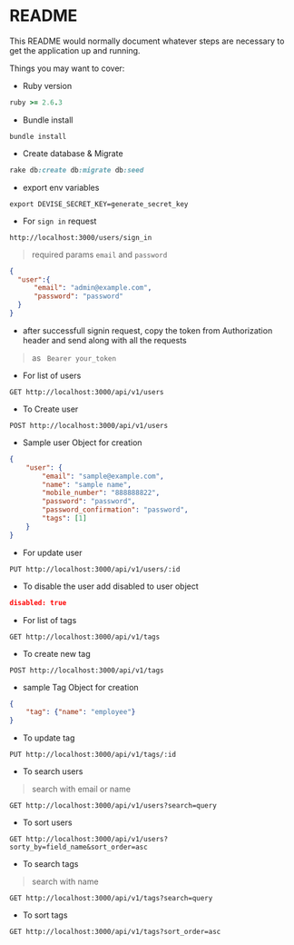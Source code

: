 # README

This README would normally document whatever steps are necessary to get the
application up and running.

Things you may want to cover:

* Ruby version
```ruby
ruby >= 2.6.3
```
* Bundle install
```
bundle install
```
* Create database & Migrate
```ruby
rake db:create db:migrate db:seed
```

* export env variables
```env
export DEVISE_SECRET_KEY=generate_secret_key
```
* For ` sign in ` request

```http
http://localhost:3000/users/sign_in
```
> required params ` email ` and ` password ` 
```json
{
  "user":{
	  "email": "admin@example.com",
	  "password": "password"
  }
}
```
* after successfull signin request, copy the token from Authorization header and send along with all the requests

> as  ` Bearer your_token`

* For list of users
```http
GET http://localhost:3000/api/v1/users
```

* To Create user
```http
POST http://localhost:3000/api/v1/users
```

* Sample user Object for creation

```json
{
	"user": {
		"email": "sample@example.com",
		"name": "sample name",
		"mobile_number": "888888822",
		"password": "password",
		"password_confirmation": "password",
		"tags": [1]
	}
}
```
* For update user
```http
PUT http://localhost:3000/api/v1/users/:id
```
* To disable the user add disabled to user object
```json
disabled: true
```
* For list of tags
```http
GET http://localhost:3000/api/v1/tags
```
* To create new tag
```http
POST http://localhost:3000/api/v1/tags
```
* sample Tag Object for creation

```json
{
	"tag": {"name": "employee"}
}
```

* To update tag
```http
PUT http://localhost:3000/api/v1/tags/:id
```

* To search users
> search with email or name
```
GET http://localhost:3000/api/v1/users?search=query
```
* To sort users
```
GET http://localhost:3000/api/v1/users?sorty_by=field_name&sort_order=asc
```
* To search tags
> search with name
```
GET http://localhost:3000/api/v1/tags?search=query
```
* To sort tags
```
GET http://localhost:3000/api/v1/tags?sort_order=asc
```